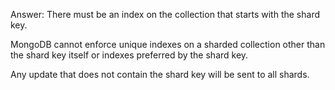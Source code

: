 Answer:
There must be an index on the collection that starts with the shard key.

MongoDB cannot enforce unique indexes on a sharded collection other than the shard key itself or indexes preferred by the shard key.

Any update that does not contain the shard key will be sent to all shards.